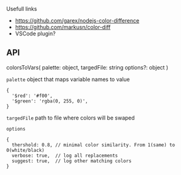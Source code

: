 Usefull links
- https://github.com/garex/nodejs-color-difference
- https://github.com/markusn/color-diff
- VSCode plugin?

## API

colorsToVars(
  palette: object,
  targedFile: string
  options?: object 
)

`palette`
  object that maps variable names to value
  ```
  {
    '$red': '#f00',
    '$green': 'rgba(0, 255, 0)',
  }
  ```

`targedFile`
  path to file where colors will be swaped

`options`
```
{
  thershold: 0.8, // minimal color similarity. From 1(same) to 0(white/black)
  verbose: true,  // log all replacements
  suggest: true,  // log other matching colors
}
```
